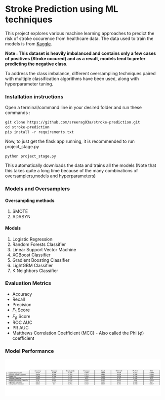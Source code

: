 # Stroke Prediction using ML techniques

This project explores various machine learning approaches to predict the risk of stroke occurence from healthcare data. The data used to train the models is from [Kaggle](https://www.kaggle.com/datasets/fedesoriano/stroke-prediction-dataset/data).

**Note : This dataset is heavily imbalanced and contains only a few cases of positives (Stroke occured) and as a result, models tend to prefer predicting the negative class.**

To address the class imbalance, different oversampling techniques paired with multiple classification algorithms have been used, along with hyperparameter tuning.

### Installation instructions

Open a terminal/command line in your desired folder and run these commands :

```
git clone https://github.com/sreerag03a/stroke-prediction.git
cd stroke-prediction
pip install -r requirements.txt

```

Now, to just get the flask app running, it is recommended to run project_stage.py

```
python project_stage.py

```

This automatically downloads the data and trains all the models (Note that this takes quite a long time because of the many combinations of oversamplers,models and hyperparameters)

### Models and Oversamplers

#### Oversampling methods

1. SMOTE
2. ADASYN

#### Models

1. Logistic Regression
2. Random Forests Classifier
3. Linear Support Vector Machine
4. XGBoost Classifier
5. Gradient Boosting Classifier
6. LightGBM Classifier
7. K Neighbors Classifier

### Evaluation Metrics

- Accuracy
- Recall
- Precision
- $F_1$ Score
- $F_\beta$ Score
- ROC AUC
- PR AUC
- Matthews Correlation Coefficient (MCC) - Also called the Phi ($\phi$) coefficient

### Model Performance

![Model Performance](outputs/metrics.png)
